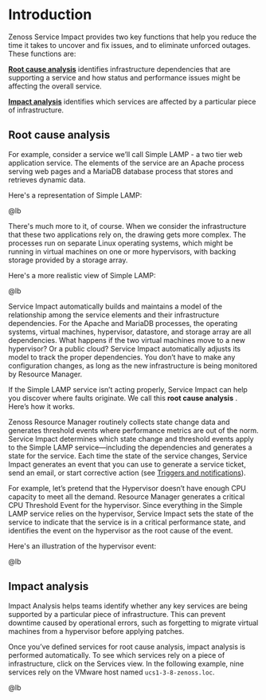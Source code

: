 # Introduction

Zenoss Service Impact provides two key functions that help you reduce
the time it takes to uncover and fix issues, and to eliminate unforced
outages. These functions are:

**[Root cause analysis](#root-cause-analysis)** identifies
infrastructure dependencies that are supporting a service and how status
and performance issues might be affecting the overall service.

**[Impact analysis](#impact-analysis)**
identifies which services are affected by a particular piece of
infrastructure.

## Root cause analysis

For example, consider a service we&rsquo;ll call Simple LAMP - a two tier web
application service. The elements of the service are an Apache process
serving web pages and a MariaDB database process that stores and
retrieves dynamic data.

Here's a representation of Simple LAMP:

@lb[](img/background-impact-intro-lamp-1.png)

There's much more to it, of course. When we consider the infrastructure
that these two applications rely on, the drawing gets more complex. The
processes run on separate Linux operating systems, which might be
running in virtual machines on one or more hypervisors, with backing
storage provided by a storage array.

Here's a more realistic view of Simple LAMP:

@lb[](img/background-impact-intro-lamp-2.png)

Service Impact automatically builds and maintains a model of the
relationship among the service elements and their infrastructure
dependencies. For the Apache and MariaDB processes, the operating
systems, virtual machines, hypervisor, datastore, and storage array are
all dependencies. What happens if the two virtual machines move to a new
hypervisor? Or a public cloud? Service Impact automatically adjusts its
model to track the proper dependencies. You don&rsquo;t have to make any
configuration changes, as long as the new infrastructure is being
monitored by Resource Manager.

If the Simple LAMP service isn&rsquo;t acting properly, Service Impact can
help you discover where faults originate. We call this **root cause
analysis** . Here&rsquo;s how it works.

Zenoss Resource Manager routinely collects state change data and
generates threshold events where performance metrics are out of the
norm. Service Impact determines which state change and threshold events
apply to the Simple LAMP service—including the dependencies and
generates a state for the service. Each time the state of the service
changes, Service Impact generates an event that you can use to generate
a service ticket, send an email, or start corrective action (see
[Triggers and notifications](/not-migrated.html)).

For example, let&rsquo;s pretend that the Hypervisor doesn&rsquo;t have enough CPU
capacity to meet all the demand. Resource Manager generates a critical
CPU Threshold Event for the hypervisor. Since everything in the Simple
LAMP service relies on the hypervisor, Service Impact sets the state of
the service to indicate that the service is in a critical performance
state, and identifies the event on the hypervisor as the root cause of
the event.

Here's an illustration of the hypervisor event:

@lb[](img/background-impact-intro-lamp-3.png)

## Impact analysis

Impact Analysis helps teams identify whether any key services are being
supported by a particular piece of infrastructure. This can prevent
downtime caused by operational errors, such as forgetting to migrate
virtual machines from a hypervisor before applying patches.

Once you&rsquo;ve defined services for root cause analysis, impact analysis is
performed automatically. To see which services rely on a piece of
infrastructure, click on the Services view. In the following example,
nine services rely on the VMware host named `ucs1-3-8-zenoss.loc`.

@lb[](img/background-image7.png)


